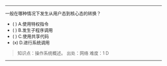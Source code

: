 ---
一般在哪种情况下发生从用户态到核心态的转换？
- ( ) A.使用特权指令 
- ( ) B.发生子程序调用 
- ( ) C.使用共享代码 
- (x) D.进行系统调用

> 知识点：操作系统概述。
> 出处：网络
> 难度：1
> D

---